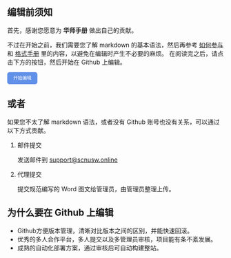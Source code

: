 ## 编辑前须知

首先，感谢您愿意为 **华师手册** 做出自己的贡献。

不过在开始之前，我们需要您了解 markdown 的基本语法，然后再参考 [如何参与](./intro/htc.md) 和 [格式手册](./intro/format.md) 里的内容，以避免在编辑时产生不必要的麻烦。
在阅读完之后，请点击下方的按钮，然后开始在 Github 上编辑。

<a id="btn-startedit" style="padding: 0.75em 1.25em; display: inline-block; line-height: 1; text-decoration: none; white-space: nowrap; cursor: pointer; border: 1px solid #6190e8; border-radius: 5px; background-color: #6190e8; color: #fff; outline: none; font-size: 0.75em;">开始编辑</a>

## 或者

如果您不太了解 markdown 语法，或者没有 Github 账号也没有关系，可以通过以下方式贡献。

1. 邮件提交

	发送邮件到 support@scnusw.online

2. 代理提交

	提交规范编写的 Word 图文给管理员，由管理员整理上传。

## 为什么要在 Github 上编辑

-   Github方便版本管理，清晰对比版本之间的区别，并能快速回滚。
-   优秀的多人合作平台，多人提交以及多管理员审核，项目能有条不紊发展。
-   成熟的自动化部署方案，通过审核后可自动构建整站。

<script>
	function getQueryVariable(name, dft)
	{
		var reg = new RegExp('(^|&)' + name + '=([^&]*)(&|$)', 'i');
		var r = window.location.search.substr(1).match(reg);
		if (r != null)
		{
			return unescape(r[2]);
		}
		return dft;
	}
	document.getElementById("btn-startedit").href = "https://github.com/SCNU-SW/SCNU-SW-Wiki/edit/main/docs" + getQueryVariable("ref", "");
</script>

